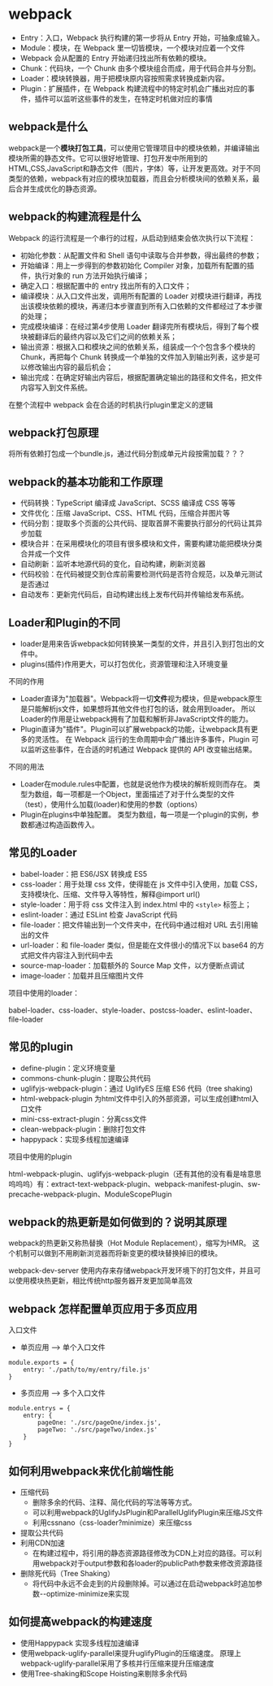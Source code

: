 # webpack

* Entry：入口，Webpack 执行构建的第一步将从 Entry 开始，可抽象成输入。
* Module：模块，在 Webpack 里一切皆模块，一个模块对应着一个文件
* Webpack 会从配置的 Entry 开始递归找出所有依赖的模块。
* Chunk：代码块，一个 Chunk 由多个模块组合而成，用于代码合并与分割。
* Loader：模块转换器，用于把模块原内容按照需求转换成新内容。
* Plugin：扩展插件，在 Webpack 构建流程中的特定时机会广播出对应的事件，插件可以监听这些事件的发生，在特定时机做对应的事情

## webpack是什么

webpack是一个**模块打包工具**，可以使用它管理项目中的模块依赖，并编译输出模块所需的静态文件。它可以很好地管理、打包开发中所用到的HTML,CSS,JavaScript和静态文件（图片，字体）等，让开发更高效。对于不同类型的依赖，webpack有对应的模块加载器，而且会分析模块间的依赖关系，最后合并生成优化的静态资源。

## webpack的构建流程是什么

Webpack 的运行流程是一个串行的过程，从启动到结束会依次执行以下流程：

* 初始化参数：从配置文件和 Shell 语句中读取与合并参数，得出最终的参数；
* 开始编译：用上一步得到的参数初始化 Compiler 对象，加载所有配置的插件，执行对象的 run 方法开始执行编译；
* 确定入口：根据配置中的 entry 找出所有的入口文件；
* 编译模块：从入口文件出发，调用所有配置的 Loader 对模块进行翻译，再找出该模块依赖的模块，再递归本步骤直到所有入口依赖的文件都经过了本步骤的处理；
* 完成模块编译：在经过第4步使用 Loader 翻译完所有模块后，得到了每个模块被翻译后的最终内容以及它们之间的依赖关系；
* 输出资源：根据入口和模块之间的依赖关系，组装成一个个包含多个模块的 Chunk，再把每个 Chunk 转换成一个单独的文件加入到输出列表，这步是可以修改输出内容的最后机会；
* 输出完成：在确定好输出内容后，根据配置确定输出的路径和文件名，把文件内容写入到文件系统。

在整个流程中 webpack 会在合适的时机执行plugin里定义的逻辑

## webpack打包原理

将所有依赖打包成一个bundle.js，通过代码分割成单元片段按需加载？？？

## webpack的基本功能和工作原理

* 代码转换：TypeScript 编译成 JavaScript、SCSS 编译成 CSS 等等
* 文件优化：压缩 JavaScript、CSS、HTML 代码，压缩合并图片等
* 代码分割：提取多个页面的公共代码、提取首屏不需要执行部分的代码让其异步加载
* 模块合并：在采用模块化的项目有很多模块和文件，需要构建功能把模块分类合并成一个文件
* 自动刷新：监听本地源代码的变化，自动构建，刷新浏览器
* 代码校验：在代码被提交到仓库前需要检测代码是否符合规范，以及单元测试是否通过
* 自动发布：更新完代码后，自动构建出线上发布代码并传输给发布系统。

## Loader和Plugin的不同

* loader是用来告诉webpack如何转换某一类型的文件，并且引入到打包出的文件中。
* plugins(插件)作用更大，可以打包优化，资源管理和注入环境变量

不同的作用

* Loader直译为"加载器"。Webpack将一切**文件**视为模块，但是webpack原生是只能解析js文件，如果想将其他文件也打包的话，就会用到loader。 所以Loader的作用是让webpack拥有了加载和解析非JavaScript文件的能力。
* Plugin直译为"插件"。Plugin可以扩展webpack的功能，让webpack具有更多的灵活性。 在 Webpack 运行的生命周期中会广播出许多事件，Plugin 可以监听这些事件，在合适的时机通过 Webpack 提供的 API 改变输出结果。

不同的用法

* Loader在module.rules中配置，也就是说他作为模块的解析规则而存在。 类型为数组，每一项都是一个Object，里面描述了对于什么类型的文件（test），使用什么加载(loader)和使用的参数（options）
* Plugin在plugins中单独配置。 类型为数组，每一项是一个plugin的实例，参数都通过构造函数传入。

## 常见的Loader

* babel-loader：把 ES6/JSX 转换成 ES5
* css-loader：用于处理 css 文件，使得能在 js 文件中引入使用，加载 CSS，支持模块化、压缩、文件导入等特性，解释@import url()
* style-loader：用于将 css 文件注入到 index.html 中的 `<style>` 标签上；
* eslint-loader：通过 ESLint 检查 JavaScript 代码
* file-loader：把文件输出到一个文件夹中，在代码中通过相对 URL 去引用输出的文件
* url-loader：和 file-loader 类似，但是能在文件很小的情况下以 base64 的方式把文件内容注入到代码中去
* source-map-loader：加载额外的 Source Map 文件，以方便断点调试
* image-loader：加载并且压缩图片文件

项目中使用的loader：

babel-loader、css-loader、style-loader、postcss-loader、eslint-loader、file-loader

## 常见的plugin

* define-plugin：定义环境变量
* commons-chunk-plugin：提取公共代码
* uglifyjs-webpack-plugin：通过 UglifyES 压缩 ES6 代码（tree shaking)
* html-webpack-plugin 为html文件中引入的外部资源，可以生成创建html入口文件
* mini-css-extract-plugin：分离css文件
* clean-webpack-plugin：删除打包文件
* happypack：实现多线程加速编译

项目中使用的plugin

html-webpack-plugin、uglifyjs-webpack-plugin（还有其他的没有看是啥意思呜呜呜）有：extract-text-webpack-plugin、webpack-manifest-plugin、sw-precache-webpack-plugin、ModuleScopePlugin

## webpack的热更新是如何做到的？说明其原理

webpack的热更新又称热替换（Hot Module Replacement），缩写为HMR。 这个机制可以做到不用刷新浏览器而将新变更的模块替换掉旧的模块。

webpack-dev-server 使用内存来存储webpack开发环境下的打包文件，并且可以使用模块热更新，相比传统http服务器开发更加简单高效

## webpack 怎样配置单页应用于多页应用

入口文件

* 单页应用 ——> 单个入口文件

```JS
module.exports = {
    entry: './path/to/my/entry/file.js'
}
```

* 多页应用 ——> 多个入口文件

```JS
module.entrys = {
    entry: {
        pageOne: './src/pageOne/index.js',
        pageTwo: './src/pageTwo/index.js'
    }
}
```

## 如何利用webpack来优化前端性能

* 压缩代码
  * 删除多余的代码、注释、简化代码的写法等等方式。
  * 可以利用webpack的UglifyJsPlugin和ParallelUglifyPlugin来压缩JS文件
  * 利用cssnano（css-loader?minimize）来压缩css
* 提取公共代码
* 利用CDN加速
  * 在构建过程中，将引用的静态资源路径修改为CDN上对应的路径。可以利用webpack对于output参数和各loader的publicPath参数来修改资源路径
* 删除死代码（Tree Shaking）
  * 将代码中永远不会走到的片段删除掉。可以通过在启动webpack时追加参数--optimize-minimize来实现

## 如何提高webpack的构建速度

* 使用Happypack 实现多线程加速编译
* 使用webpack-uglify-parallel来提升uglifyPlugin的压缩速度。 原理上webpack-uglify-parallel采用了多核并行压缩来提升压缩速度
* 使用Tree-shaking和Scope Hoisting来剔除多余代码
